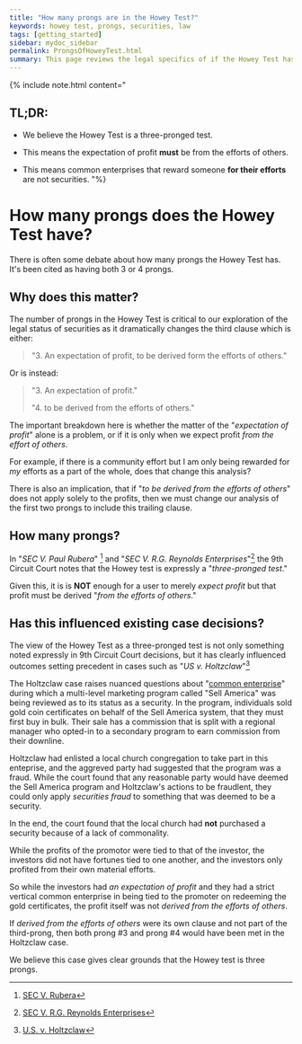 ```yaml
---
title: "How many prongs are in the Howey Test?"
keywords: howey test, prongs, securities, law
tags: [getting_started]
sidebar: mydoc_sidebar
permalink: ProngsOfHoweyTest.html
summary: This page reviews the legal specifics of if the Howey Test has three or four prongs.
---
```


{% include note.html content="

## TL;DR:

- We believe the Howey Test is a three-pronged test.

- This means the expectation of profit **must** be from the efforts of others.

- This means common enterprises that reward someone **for their efforts** are not securities. 
 "%}

# How many prongs does the Howey Test have?

There is often some debate about how many prongs the Howey Test has. It's been cited as having both 3 or 4 prongs.

## Why does this matter?

The number of prongs in the Howey Test is critical to our exploration of the legal status of securities as it dramatically changes the third clause which is either:

> "3. An expectation of profit, to be derived form the efforts of others."

Or is instead:

> "3. An expectation of profit."
>
> "4. to be derived from the efforts of others."

The important breakdown here is whether the matter of the "*expectation of profit*" alone is a problem, or if it is only when we expect profit *from the effort of others*.

For example, if there is a community effort but I am only being rewarded for *my* efforts as a part of the whole, does that change this analysis?

There is also an implication, that if "*to be derived from the efforts of others*" does not apply solely to the profits, then we must change our analysis of the first two prongs to include this trailing clause.

## How many prongs?

In "*SEC V. Paul Rubera*" [^1] and "*SEC V. R.G. Reynolds Enterprises*"[^2] the 9th Circuit Court notes that the Howey test is expressly a "*three-pronged test*."

Given this, it is is **NOT** enough for a user to merely *expect profit* but that profit must be derived "*from the efforts of others*."

## Has this influenced existing case decisions?

The view of the Howey Test as a three-pronged test is not only something noted expressly in 9th Circuit Court decisions, but it has clearly influenced outcomes setting precedent in cases such as "*US v. Holtzclaw*"[^3]

The Holtzclaw case raises nuanced questions about "<a href='./common-enterprise'>common enterprise</a>" during which a multi-level marketing program called "Sell America" was being reviewed as to its status as a security. In the program, individuals sold gold coin certificates on behalf of the Sell America system, that they must first buy in bulk. Their sale has a commission that is split with a regional manager who opted-in to a secondary program to earn commission from their downline.

Holtzclaw had enlisted a local church congregation to take part in this enteprise, and the aggreved party had suggested that the program was a fraud. While the court found that any reasonable party would have deemed the Sell America program and Holtzclaw's actions to be fraudlent, they could only apply *securities fraud* to something that was deemed to be a security.

In the end, the court found that the local church had **not** purchased a security because of a lack of commonality.

While the profits of the promotor were tied to that of the investor, the investors did not have fortunes tied to one another, and the investors only profited from their own material efforts.

So while the investors had *an expectation of profit* and they had a strict vertical common enterprise in being tied to the promoter on redeeming the gold certificates, the profit itself was not *derived from the efforts of others*.

If *derived from the efforts of others* were its own clause and not part of the third-prong, then both prong #3 and prong #4 would have been met in the Holtzclaw case.

We believe this case gives clear grounds that the Howey test is three prongs.



[^1]: <a href='https://law.justia.com/cases/federal/appellate-courts/ca9/12-35108/12-35108-2013-07-31.html'>SEC V. Rubera</a>
[^2]: <a href='https://casetext.com/case/sec-v-rg-reynolds-enterprises-inc'>SEC V. R.G. Reynolds Enterprises</a>
[^3]: <a href='https://casetext.com/case/us-v-holtzclaw-4'>U.S. v. Holtzclaw</a>
